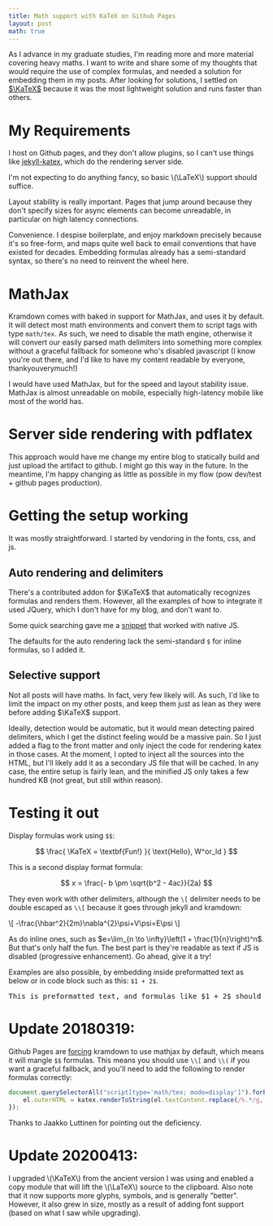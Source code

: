 ```yaml
---
title: Math support with KaTeX on Github Pages
layout: post
math: true
---
```

As I advance in my graduate studies, I'm reading more and more material covering heavy maths. I want to write and share some of my thoughts that would require the use of complex formulas, and needed a solution for embedding them in my posts. After looking for solutions, I settled on [$\KaTeX$][katex] because it was the most lightweight solution and runs faster than others.

[katex]: https://khan.github.io/KaTeX/

# My Requirements

I host on Github pages, and they don't allow plugins, so I can't use things like [jekyll-katex][jekyll-katex], which do the rendering server side.

[jekyll-katex]: https://github.com/linjer/jekyll-katex

I'm not expecting to do anything fancy, so basic \\(\LaTeX\\) support should suffice.

Layout stability is really important. Pages that jump around because they don't specify sizes for async elements can become unreadable, in particular on high latency connections.

Convenience. I despise boilerplate, and enjoy markdown precisely because it's so free-form, and maps quite well back to email conventions that have existed for decades. Embedding formulas already has a semi-standard syntax, so there's no need to reinvent the wheel here.

# MathJax

Kramdown comes with baked in support for MathJax, and uses it by default. It will detect most math environments and convert them to script tags with type `math/tex`. As such, we need to disable the math engine, otherwise it will convert our easily parsed math delimiters into something more complex without a graceful fallback for someone who's disabled javascript (I know you're out there, and I'd like to have my content readable by everyone, thankyouverymuch!)

I would have used MathJax, but for the speed and layout stability issue. MathJax is almost unreadable on mobile, especially high-latency mobile like most of the world has.

# Server side rendering with pdflatex

This approach would have me change my entire blog to statically build and just upload the artifact to github. I might go this way in the future. In the meantime, I'm happy changing as little as possible in my flow (pow dev/test + github pages production).

# Getting the setup working

It was mostly straightforward. I started by vendoring in the fonts, css, and js. 

## Auto rendering and delimiters

There's a contributed addon for $\KaTeX$ that automatically recognizes formulas and renders them. However, all the examples of how to integrate it used JQuery, which I don't have for my blog, and don't want to.

Some quick searching gave me a [snippet][auto-render] that worked with native JS.

[auto-render]: https://github.com/stevenkaras/stevenkaras.github.com/tree/master/_includes/js/katex.js

The defaults for the auto rendering lack the semi-standard `$` for inline formulas, so I added it.

## Selective support

Not all posts will have maths. In fact, very few likely will. As such, I'd like to limit the impact on my other posts, and keep them just as lean as they were before adding $\KaTeX$ support.

Ideally, detection would be automatic, but it would mean detecting paired delimiters, which I get the distinct feeling would be a massive pain. So I just added a flag to the front matter and only inject the code for rendering katex in those cases. At the moment, I opted to inject all the sources into the HTML, but I'll likely add it as a secondary JS file that will be cached. In any case, the entire setup is fairly lean, and the minified JS only takes a few hundred KB (not great, but still within reason).

# Testing it out

Display formulas work using `$$`:

$$
\frac{
  \KaTeX = \textbf{Fun!}
}{
  \text{Hello}, W^or_ld
}
$$

This is a second display format formula:

$$
x = \frac{- b \pm \sqrt{b^2 - 4ac}}{2a}
$$

They even work with other delimiters, although the `\[` delimiter needs to be double escaped as `\\[` because it goes through jekyll and kramdown:

\\[
-\frac{\hbar^2}{2m}\nabla^{2}\psi+V\psi=E\psi
\\]

As do inline ones, such as $e=\lim_{n \to \infty}\left(1 + \frac{1}{n}\right)^n$. But that's only half the fun. The best part is they're readable as text if JS is disabled (progressive enhancement). Go ahead, give it a try!

Examples are also possible, by embedding inside preformatted text as below or in code block such as this: `$1 + 2$`.

<pre>
This is preformatted text, and formulas like $1 + 2$ should not be rendered.
</pre>

# Update 20180319:

Github Pages are [forcing][githubpages-jekyll] kramdown to use mathjax by default, which means it will mangle `$$` formulas. This means you should use `\\[` and `\\(` if you want a graceful fallback, and you'll need to add the following to render formulas correctly:

```javascript
document.querySelectorAll("script[type='math/tex; mode=display']").forEach(function(el) {
    el.outerHTML = katex.renderToString(el.textContent.replace(/%.*/g, ''), { displayMode: true });
});
```

Thanks to Jaakko Luttinen for pointing out the deficiency.

[githubpages-jekyll]: https://help.github.com/articles/configuring-jekyll/

# Update 20200413:

I upgraded \\(\KaTeX\\) from the ancient version I was using and enabled a copy module that will lift the \\(\LaTeX\\) source to the clipboard.
Also note that it now supports more glyphs, symbols, and is generally "better".
However, it also grew in size, mostly as a result of adding font support (based on what I saw while upgrading).
